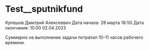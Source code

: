 # Test__sputnikfund

Кулешов Дмитрий Алексеевич
Дата начала: 28 марта 18:50
Дата окончания: 10.00 02.04.2023

Суммарно на выполнение задачи потратил 10-11 часов рабочего времени. 

